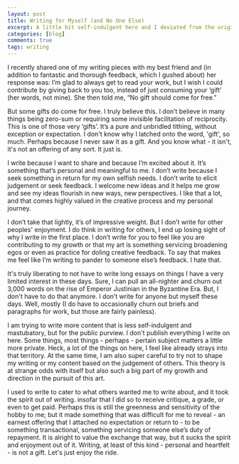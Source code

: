 ```yaml
---
layout: post
title: Writing for Myself (and No One Else)
excerpt: A little bit self-indulgent here and I deviated from the original point. Also this comes off a little sensitive, although I'm not really (am I?). Let's call it passionate.
categories: [blog]
comments: true
tags: writing
---
```

I recently shared one of my writing pieces with my best friend and (in addition to fantastic and thorough feedback, which I gushed about) her response was: I’m glad to always get to read your work, but I wish I could contribute by giving back to you too, instead of just consuming your ‘gift’ (her words, not mine). She then told me, “No gift should come for free."

But some gifts do come for free. I truly believe this. I don’t believe in many things being zero-sum or requiring some invisible facilitation of reciprocity. This is one of those very ‘gifts’. It’s a pure and unbridled tithing, without exception or expectation. I don't know why I latched onto the word, 'gift', so much. Perhaps because I never saw it as a gift. And you know what - it isn't, it's not an offering of any sort. It just is.

I write because I want to share and because I’m excited about it. It’s something that’s personal and meaningful to me. I don’t write because I seek something in return for my own selfish needs. I don’t write to elicit judgement or seek feedback. I welcome new ideas and it helps me grow and see my ideas flourish in new ways, new perspectives. I like that a lot, and that comes highly valued in the creative process and my personal journey.

I don’t take that lightly, it’s of impressive weight. But I don’t write for other peoples' enjoyment. I do think in writing for others, I end up losing sight of why I write in the first place. I don’t write for you to feel like you are contributing to my growth or that my art is something servicing broadening egos or even as practice for doling creative feedback. To say that makes me feel like I’m writing to pander to someone else’s feedback. I hate that.

It's truly liberating to not have to write long essays on things I have a very limited interest in these days. Sure, I can pull an all-nighter and churn out 3,000 words on the rise of Emperor Justinian in the Byzantine Era. But, I don't have to do that anymore. I don’t write for anyone but myself these days. Well, mostly (I do have to occasionally churn out briefs and paragraphs for work, but those are fairly painless).

I am trying to write more content that is less self-indulgent and mastubatory, but for the public purview. I don't publish everything I write on here. Some things, most things - perhaps - pertain subject matters a little more private. Heck, a lot of the things on here, I feel like already strays into that territory. At the same time, I am also super careful to try not to shape my writing or my content based on the judgement of others. This theory is at strange odds with itself but also such a big part of my growth and direction in the pursuit of this art.

I used to write to cater to what others wanted me to write about, and it took the spirit out of writing. insofar that I did so to receive critique, a grade, or even to get paid. Perhaps this is still the greenness and sensitivity of the hobby to me; but it made something that was difficult for me to reveal - an earnest offering that I attached no expectation or return to - to be something transactional, something servicing someone else’s duty of repayment. It is alright to value the exchange that way, but it sucks the spirit and enjoyment out of it. Writing, at least of this kind - personal and heartfelt - is not a gift. Let's just enjoy the ride.
